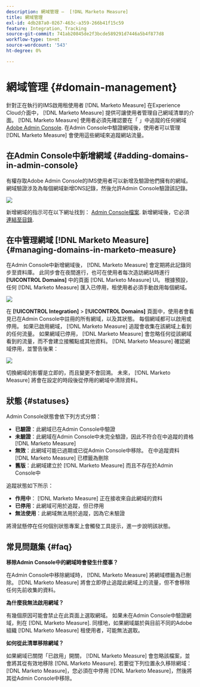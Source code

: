 ```yaml
---
description: 網域管理 —  [!DNL Marketo Measure]
title: 網域管理
exl-id: 4db287a0-0267-463c-a359-266b41f15c59
feature: Integration, Tracking
source-git-commit: 741ab20845de2f3bcde589291d7446a5b4f877d8
workflow-type: tm+mt
source-wordcount: '543'
ht-degree: 0%

---
```


# 網域管理 {#domain-management}

針對正在執行的IMS啟用租使用者 [!DNL Marketo Measure] 在Experience Cloud介面中， [!DNL Marketo Measure] 提供可讓使用者管理自己網域清單的介面。 [!DNL Marketo Measure] 使用者必須先確認要在「 」中追蹤的任何網域 [Adobe Admin Console](https://adminconsole.adobe.com/). 在Admin Console中驗證網域後，使用者可以管理 [!DNL Marketo Measure] 會使用這些網域來追蹤網站流量。

## 在Admin Console中新增網域 {#adding-domains-in-admin-console}

有權存取Adobe Admin Console的IMS使用者可以新增及驗證他們擁有的網域。 網域驗證涉及為每個網域新增DNS記錄，然後允許Admin Console驗證該記錄。

![](assets/domain-management-1.png)

新增網域的指示可在以下網址找到： [Admin Console檔案](https://helpx.adobe.com/enterprise/using/set-up-identity.html#setup-domains). 新增網域後，它必須 [連結至目錄](https://helpx.adobe.com/enterprise/using/set-up-identity.html#link-domains-to-directories).

## 在中管理網域 [!DNL Marketo Measure] {#managing-domains-in-marketo-measure}

在Admin Console中新增網域後， [!DNL Marketo Measure] 會定期將此記錄同步至資料庫。 此同步會在夜間進行，也可在使用者每次造訪網站時進行 **[!UICONTROL Domains]** 中的頁面 [!DNL Marketo Measure] UI。 根據預設，任何 [!DNL Marketo Measure] 匯入已停用，租使用者必須手動啟用每個網域。

![](assets/domain-management-2.png)

在 **[!UICONTROL Integration]** > **[!UICONTROL Domains]** 頁面中，使用者會看見已在Admin Console中註冊的所有網域，以及其狀態。 每個網域都可以啟用或停用。 如果已啟用網域， [!DNL Marketo Measure] 追蹤會收集在該網域上看到的任何流量。 如果網域已停用， [!DNL Marketo Measure] 會忽略任何從該網域看到的流量，而不會建立接觸點或其他資料。 [!DNL Marketo Measure] 確認網域停用，並警告後果：

![](assets/domain-management-3.png)

切換網域的影響是立即的，而且變更不會回溯。 未來， [!DNL Marketo Measure] 將會在設定的時段後從停用的網域中清除資料。

## 狀態 {#statuses}

Admin Console狀態會依下列方式分類：

* **已驗證**：此網域已在Admin Console中驗證
* **未驗證**：此網域在Admin Console中未完全驗證，因此不符合在中追蹤的資格 [!DNL Marketo Measure]
* **無效**：此網域可能已過期或已從Admin Console中移除。 在中追蹤資料 [!DNL Marketo Measure] 已標籤為刪除
* **舊版**：此網域建立於 [!DNL Marketo Measure] 而且不存在於Admin Console中

追蹤狀態如下所示：

* **作用中**： [!DNL Marketo Measure] 正在接收來自此網域的資料
* **已停用**：此網域可用於追蹤，但已停用
* **無法使用**：此網域無法用於追蹤，因為它未驗證

將滑鼠懸停在任何個別狀態專案上會觸發工具提示，進一步說明該狀態。

## 常見問題集 {#faq}

**移除Admin Console中的網域時會發生什麼事？**

在Admin Console中移除網域時， [!DNL Marketo Measure] 將網域標籤為已刪除。 [!DNL Marketo Measure] 將會立即停止追蹤此網域上的流量，但不會移除任何先前收集的資料。

**為什麼我無法啟用網域？**

有幾個原因可能會禁止在此頁面上選取網域。 如果未在Admin Console中驗證網域，則在 [!DNL Marketo Measure]. 同樣地，如果網域屬於與目前不同的Adobe組織 [!DNL Marketo Measure] 租使用者，可能無法選取。

**如何從此清單移除網域？**

如果網域已關閉「已啟用」開關， [!DNL Marketo Measure] 會忽略該檔案，並會將其從有效地移除 [!DNL Marketo Measure]. 若要從下列位置永久移除網域： [!DNL Marketo Measure]，您必須在中停用 [!DNL Marketo Measure]，然後將其從Admin Console中移除。
